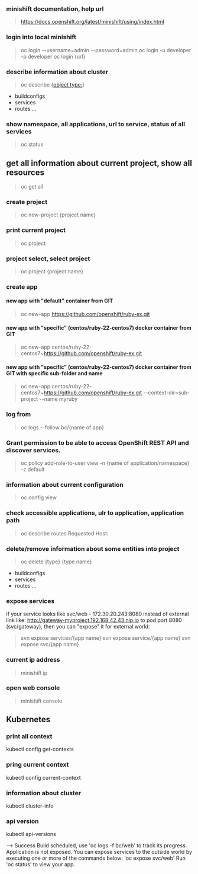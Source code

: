 ### minishift documentation, help url
> https://docs.openshift.org/latest/minishift/using/index.html

### login into local minishift
> oc login --username=admin --password=admin
> oc login -u developer -p developer
> oc login {url}

### describe information about cluster
> oc describe {[object type:](https://docs.openshift.com/enterprise/3.0/cli_reference/basic_cli_operations.html#object-types)}
- buildconfigs
- services
- routes
...

### show namespace, all applications, url to service, status of all services
> oc status

## get all information about current project, show all resources
> oc get all

### create project
> oc new-project {project name}

### print current project
> oc project

### project select, select project
> oc project {project name}

### create app
#### new app with "default" container from GIT
> oc new-app https://github.com/openshift/ruby-ex.git

#### new app with "specific" (centos/ruby-22-centos7) docker container from GIT
> oc new-app centos/ruby-22-centos7~https://github.com/openshift/ruby-ex.git

#### new app with "specific" (centos/ruby-22-centos7) docker container from GIT with specific sub-folder and name
> oc new-app centos/ruby-22-centos7~https://github.com/openshift/ruby-ex.git --context-dir=sub-project --name myruby

### log from 
> oc logs --follow bc/{name of app}

### Grant permission to be able to access OpenShift REST API and discover services.
> oc policy add-role-to-user view -n {name of application/namespace} -z default

### information about current configuration
> oc config view

### check accessible applications, ulr to application, application path
> oc describe routes
Requested Host:

### delete/remove information about some entities into project
> oc delete {type} {type name}
- buildconfigs
- services
- routes
...

### expose services
if your service looks like svc/web - 172.30.20.243:8080
instead of external link like: http://gateway-myproject.192.168.42.43.nip.io to pod port 8080 (svc/gateway), then you can "expose" it for external world:
> svn expose services/{app name}
> svn expose service/{app name}
> svn expose svc/{app name}



### current ip address
> minishift ip

### open web console
> minishift console


## Kubernetes

### print all context
kubectl config get-contexts

### pring current context
kubectl config current-context

### information about cluster
kubectl cluster-info

### api version
kubectl api-versions



--> Success
    Build scheduled, use 'oc logs -f bc/web' to track its progress.
    Application is not exposed. You can expose services to the outside world by executing one or more of the commands below:
     'oc expose svc/web' 
    Run 'oc status' to view your app.
